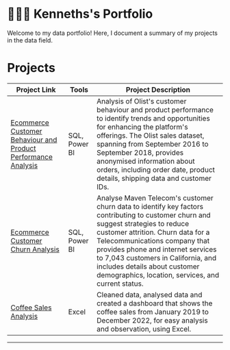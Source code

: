 # 👨🏾‍💻​ Kenneths's Portfolio

Welcome to my data portfolio! Here, I document a summary of my projects in the data field. 

# Projects

| Project Link | Tools| Project Description | 
|---|---|---|
|  [Ecommerce Customer Behaviour and Product Performance Analysis](https://github.com/Ogugko/E-commerce-Customer-Behaviour-and-Product-Performance-Analysis-SQL-Power-BI) | SQL, Power BI | Analysis of Olist's customer behaviour and product performance to identify trends and opportunities for enhancing the platform's offerings. The Olist sales dataset, spanning from September 2016 to September 2018, provides anonymised information about orders, including order date, product details, shipping data and customer IDs.| 
|  [Ecommerce Customer Churn Analysis](https://github.com/Ogugko/Ecommerce-Customer-Churn-Analysis-SQL-Power-BI) | SQL, Power BI  | Analyse Maven Telecom's customer churn data to identify key factors contributing to customer churn and suggest strategies to reduce customer attrition. Churn data for a Telecommunications company that provides phone and internet services to 7,043 customers in California, and includes details about customer demographics, location, services, and current status. |  
|  [Coffee Sales Analysis](https://github.com/Ogugko/Excel-Coffee-Sales-Dashboard)| Excel | Cleaned data, analysed data and created a dashboard that shows the coffee sales from January 2019 to December 2022, for easy analysis and observation, using Excel. |

***
